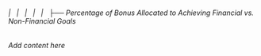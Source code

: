 ###### |   |   |   |   |   ├── Percentage of Bonus Allocated to Achieving Financial vs. Non-Financial Goals

*Add content here*